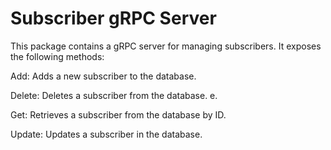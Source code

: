 # Subscriber gRPC Server

This package contains a gRPC server for managing subscribers. It exposes the following methods:

Add: Adds a new subscriber to the database.

Delete: Deletes a subscriber from the database. e.

Get: Retrieves a subscriber from the database by ID.

Update: Updates a subscriber in the database.
